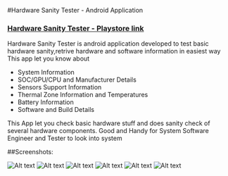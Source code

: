 #Hardware Sanity Tester - Android Application
### [Hardware Sanity Tester - Playstore link](https://play.google.com/store/apps/details?id=com.pawanbathe.hardwaresanitytester&hl=en)
Hardware Sanity Tester is android application developed to test basic hardware sanity,retrive hardware and software information in easiest way 
This app let you know about

* System Information
* SOC/GPU/CPU and Manufacturer Details
* Sensors Support Information
* Thermal Zone Information and Temperatures
* Battery Information
* Software and Build Details

This App let you check basic hardware stuff and does sanity check of several hardware components. Good and Handy for System Software Engineer and Tester to look into system

##Screenshots:

![Alt text](hardware_sanity_tetser/screenshots/five.jpeg?raw=true "Device Info")
![Alt text](hardware_sanity_tetser/screenshots/six.jpeg?raw=true "SOC Info")
![Alt text](hardware_sanity_tetser/screenshots/one.jpeg?raw=true "Software Info")
![Alt text](hardware_sanity_tetser/screenshots/two.jpeg?raw=true "Battery Info")
![Alt text](hardware_sanity_tetser/screenshots/three.jpeg?raw=true "Sensors Info")
![Alt text](hardware_sanity_tetser/screenshots/four.jpeg?raw=true "Thermal Info")

